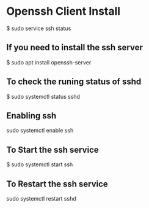 # Openssh Client Install

$ sudo service ssh status

## If you need to install the ssh server

$ sudo apt install openssh-server

## To check the runing status of sshd

$ sudo systemctl status sshd

## Enabling ssh

sudo systemctl enable ssh

## To Start the ssh service

$ sudo systemctl start ssh

## To Restart the ssh service
sudo systemctl restart sshd
